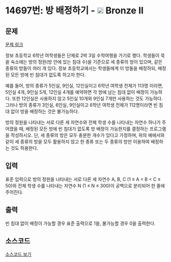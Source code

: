 # 14697번: 방 배정하기 - <img src="https://static.solved.ac/tier_small/4.svg" style="height:20px" /> Bronze II

<!-- performance -->

<!-- 문제 제출 후 깃허브에 푸시를 했을 때 제출한 코드의 성능이 입력될 공간입니다.-->

<!-- end -->

## 문제

[문제 링크](https://boj.kr/14697)


<p>정보 초등학교 6학년 여학생들은 단체로 2박 3일 수학여행을 가기로 했다. 학생들이 묵을 숙소에는 방의 정원(방 안에 있는 침대 수)을 기준으로 세 종류의 방이 있으며, 같은 종류의 방들이 여러 개 있다. 정보 초등학교에서는 학생들에게 이 방들을 배정하되, 배정된 모든 방에 빈 침대가 없도록 하고자 한다.</p>

<p>예를 들어, 방의 종류가 5인실, 9인실, 12인실이고 6학년 여학생 전체가 113명 이라면, 5인실 4개, 9인실 5개, 12인실 4개를 예약하면 각 방에 남는 침대 없이 배정이 가능하다. 또한 12인실은 사용하지 않고 5인실 10개와 9인실 7개만 사용하는 것도 가능하다. 그러나 방의 종류가 3인실, 6인실, 9인실이고 6학년 여학생 전체가 112명이라면 빈 침대 없이 방을 배정하는 것은 불가능하다.</p>

<p>방의 정원을 나타내는 서로 다른 세 자연수와 전체 학생 수를 나타내는 자연수 하나가 주어졌을 때, 배정된 모든 방에 빈 침대가 없도록 방 배정이 가능한지를 결정하는 프로그램을 작성하시오. 단, 세 종류의 방은 모두 충분한 개수가 있다고 가정하며, 위의 예에서와 같이 세 종류의 방을 모두 활용하지 않고 한 종류 또는 두 종류의 방만 이용하여 배정하는 것도 허용한다.</p>



## 입력


<p>표준 입력으로 방의 정원을 나타내는 서로 다른 세 자연수 A, B, C (1 ≤ A &lt; B &lt; C ≤ 50)와 전체 학생 수를 나타내는 자연수 N (1 ≤ N ≤ 300)이 공백으로 분리되어 한 줄에 주어진다.</p>



## 출력


<p>빈 침대 없이 배정이 가능할 경우 표준 출력으로 1을, 불가능할 경우 0을 출력한다.</p>



## 소스코드

[소스코드 보기](Main.java)